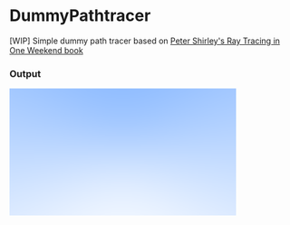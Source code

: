# DummyPathtracer

[WIP] Simple dummy path tracer based on [Peter Shirley's Ray Tracing in One Weekend book](https://raytracing.github.io/books/RayTracingInOneWeekend.html)

### Output

![Output](image.png)
